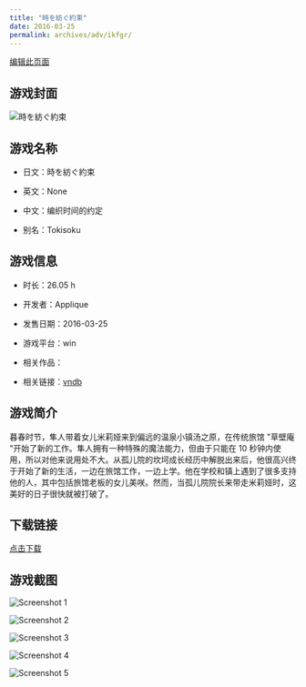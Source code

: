 ```yaml
---
title: "時を紡ぐ約束"
date: 2016-03-25
permalink: archives/adv/ikfgr/
---
```

[编辑此页面](https://github.com/ACG-3/ADV3-source/blob/main/source/_posts/%E6%99%82%E3%82%92%E7%B4%A1%E3%81%90%E7%B4%84%E6%9D%9F.md)

## 游戏封面

![時を紡ぐ約束](https://pan.timero.xyz/d/onedrive/img_lib_001/%E6%99%82%E3%82%92%E7%B4%A1%E3%81%90%E7%B4%84%E6%9D%9F_cover.avif)


## 游戏名称

- 日文：時を紡ぐ約束
- 英文：None
- 中文：编织时间的约定

- 别名：Tokisoku


## 游戏信息

- 时长：26.05 h
- 开发者：Applique
- 发售日期：2016-03-25
- 游戏平台：win
- 相关作品：

- 相关链接：[vndb](https://vndb.org/v18651)


## 游戏简介

暮春时节，隼人带着女儿米莉娅来到偏远的温泉小镇汤之原，在传统旅馆 "草壁庵 "开始了新的工作。隼人拥有一种特殊的魔法能力，但由于只能在 10 秒钟内使用，所以对他来说用处不大。从孤儿院的坎坷成长经历中解脱出来后，他很高兴终于开始了新的生活，一边在旅馆工作，一边上学。他在学校和镇上遇到了很多支持他的人，其中包括旅馆老板的女儿美咲。然而，当孤儿院院长来带走米莉娅时，这美好的日子很快就被打破了。




## 下载链接

[点击下载](https://pan.timero.xyz/onedrive/adv_lib_001/%E6%99%82%E3%82%92%E7%B4%A1%E3%81%90%E7%B4%84%E6%9D%9F)


## 游戏截图


![Screenshot 1](https://pan.timero.xyz/d/onedrive/img_lib_001/%E6%99%82%E3%82%92%E7%B4%A1%E3%81%90%E7%B4%84%E6%9D%9F_Screenshot_1.avif)

![Screenshot 2](https://pan.timero.xyz/d/onedrive/img_lib_001/%E6%99%82%E3%82%92%E7%B4%A1%E3%81%90%E7%B4%84%E6%9D%9F_Screenshot_2.avif)

![Screenshot 3](https://pan.timero.xyz/d/onedrive/img_lib_001/%E6%99%82%E3%82%92%E7%B4%A1%E3%81%90%E7%B4%84%E6%9D%9F_Screenshot_3.avif)

![Screenshot 4](https://pan.timero.xyz/d/onedrive/img_lib_001/%E6%99%82%E3%82%92%E7%B4%A1%E3%81%90%E7%B4%84%E6%9D%9F_Screenshot_4.avif)

![Screenshot 5](https://pan.timero.xyz/d/onedrive/img_lib_001/%E6%99%82%E3%82%92%E7%B4%A1%E3%81%90%E7%B4%84%E6%9D%9F_Screenshot_5.avif)

